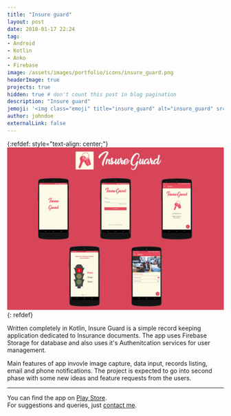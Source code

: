 ```yaml
---
title: "Insure guard"
layout: post
date: 2018-01-17 22:24
tag:
- Android
- Kotlin
- Anko
- Firebase
image: /assets/images/portfolio/icons/insure_guard.png
headerImage: true
projects: true
hidden: true # don't count this post in blog pagination
description: "Insure guard"
jemoji: '<img class="emoji" title="insure_guard" alt="insure_guard" src="/assets/images/portfolio/icons/insure_guard.png" height="20" width="20" align="absmiddle">'
author: johndoe
externalLink: false
---
```


{:refdef: style="text-align: center;"}
![Screenshot](/assets/images/portfolio/insure_guard.png)
{: refdef}

Written completely in Kotlin, Insure Guard is a simple record keeping application dedicated to Insurance documents. The app uses Firebase Storage for database and also uses it's Authenitcation services for user management. 

Main features of app invovle image capture, data input, records listing, email and phone notifications. The project is expected to go into second phase with some new ideas and feature requests from the users.

---

You can find the app on [Play Store](https://play.google.com/store/apps/details?id=com.zuhaibahmad.insureproof).<br />
For suggestions and queries, just [contact me](http://linkedin.com/in/xuhaibahmad).
